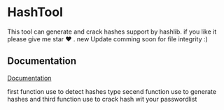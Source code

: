 
# HashTool

This tool can generate and crack hashes support by hashlib.
if you like it please give me star ♥ .
new Update comming soon for file integrity :)



## Documentation

[Documentation](https://linktodocumentation)

first function use to detect hashes type 
secend function use to generate hashes
and third function use to crack hash wit your passwordlist

